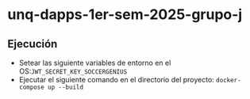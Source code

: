 # unq-dapps-1er-sem-2025-grupo-j

## Ejecución
- Setear las siguiente variables de entorno en el OS:`JWT_SECRET_KEY_SOCCERGENIUS`
- Ejecutar el siguiente comando en el directorio del proyecto:
`docker-compose up --build`
